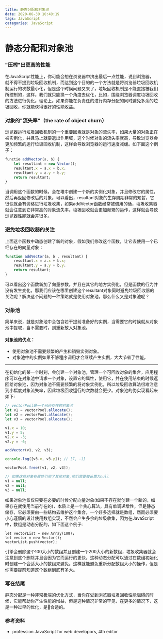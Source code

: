 ```yaml
---
title: 静态分配和对象池
date: 2020-06-30 10:40:19
tags: JavaScript
categories: JavaScript
---
```


# 静态分配和对象池

### "压榨"出更高的性能

​	在JavaScript性能上，你可能会想在浏览器中挤出最后一点性能，说到浏览器，就不得不提到垃圾回收机制，而达到这个目的的一个方法就是将浏览器垃圾回收机制运行的次数最小化，但是这个时候问题又来了，垃圾回收机制是不能直接被我们所控制的，这样，我们就只能换一个角度去优化，比如，围绕浏览器调度垃圾回收的方法进行优化，理论上，如果你能在负责任的进行内存分配的同时避免多余的垃圾回收，你就能获得很好的性能收益。

### 对象的"流失率"（the rate of object churn）

​	浏览器运行垃圾回收机制的一个重要因素就是对象的流失率，如果大量的对象正在被实例化，并且马上就要退出作用域，这个时候对象的流失率就高，导致浏览器会更加频繁的运行垃圾回收机制，这样会导致浏览器的运行速度减缓。如下面这个例子：

```javascript
functio addVector(a, b) {
    let resultant = new Vector();
    resultant.x = a.x + b.x;
    resultant.y = a.y + b.y;
    return resultant;
}
```

当调用这个函数的时候，会在堆中创建一个新的实例化对象，并且修改它的属性，然后再返回修改后的对象，可以看出，resultant对象的生存周期非常的短暂，它很快就会有资格进行垃圾收集，如果addVector函数经常被调用的话，垃圾收集器就会注意到它非常高的对象流失率，垃圾回收就会更加频繁的运作，这样就会导致浏览器性能就会差很多。

### 避免垃圾回收器的关注

​	上面这个函数中动态创建了新的对象，假如我们修改这个函数，让它去使用一个已经存在的向量对象：

```javascript
function addVector(a, b , resultant) {
    resultant.x = a.x + b.x;
    resultant.y = a.y + b.y;
    return resultant;
}
```

可以看出这个函数新加了向量参数，并且在其它的地方实例化，但是函数的行为并没有发生变化，那我们应该在哪里创建这个resultant对象同时避免垃圾回收器的关注呢？解决这个问题的一种策略就是使用对象池。那么什么又是对象池呢？

### 对象池

​	简单来说，就是对象池中会包含若干提前准备好的实例，当需要它的时候就从对象池中提取，当不需要时，则重新放入对象池。

#### 对象池的优点：

- 使用对象池不需要频繁的产生和销毁实例对象。
- 对象池中的实例如果不够程序调用才会继续产生实例，大大节省了性能。

------

​	在初始化的某一个时刻，会创建一个对象池，管理一个可回收对象的集合，应用程序可以在对象池中请求一个对象，设置它的属性，使用它，并在使用结束的时候返回给对象池，因为对象池不需要频繁的将对象实例化，所以垃圾回收算法很难注意到小幅度对象流失率，因此垃圾回收运行的次数就会更少。对象池的伪实现看起来如下:

```javascript
// vectorPool是一个已经存在的对象池
let v1 = vectorPool.allocate();
let v2 = vectorPool.allocate();
let v3 = vectorPool.allocate();

v1.x = 10;
v1.y = 5;
v2.x = -3;
v2.y = -6;

addVector(v1, v2, v3);

console.log([v3.x, v3.y]); // [7, -1]

vectorPool.free([v1, v2, v3]);

// 如果这些对象有属性引用了其他对象,他们需要被设置为null
v1 = null;
v2 = null;
v3 = null;
```

如果对象池仅仅只要在必要的时候分配向量对象(如果不存在就创建一个新的，如果存在就使用当前存在的)，本质上是一个贪心算法，具有单调递增性，但是静态储存，它必须要由一些结构去维护这个集合，一个好多选择就是数组，然而必须要小心谨慎的设计使用数组实现，不然会产生多余的垃圾收集，因为在JavaScript中，数组是动态分配的，如下面这个例子:

```
let vectorList = new Array(100);
let vector = new Vector();
vectorList.push(vector);
```

引擎会删除这个100大小的数组并且创建一个200大小的新数组，垃圾收集器就会注意到这个删除并且会因为它而运行的更快，这种动态分配可以通过在数组初始化时创建一个合适大小的数组来避免，这样就能避免重新分配数组大小的操作，但是你需要提前知道这个数组到底有多大。

### 写在结尾

静态分配是一种非常极端的优化方式，当你在受到浏览器垃圾回收性能阻碍的时候，它能帮助你产生性能的增益，但是这种情况非常的罕见，在更多的情况下，这是一种过早的优化，是🙅‍合适的。

### 参考资料

- profession JavaScript for web developors, 4th editor